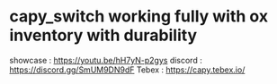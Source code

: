 # capy_switch working fully with ox inventory with durability



showcase : https://youtu.be/hH7yN-p2gys
discord : https://discord.gg/SmUM9DN9dF
Tebex  : https://capy.tebex.io/
